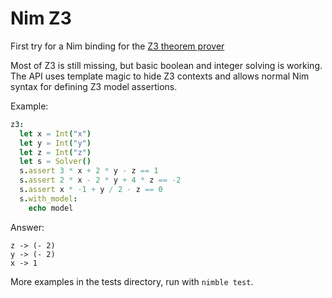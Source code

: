 
# Nim Z3

First try for a Nim binding for the [Z3 theorem prover](https://github.com/Z3Prover/z3)

Most of Z3 is still missing, but basic boolean and integer solving is working. The API uses template magic to hide Z3 contexts and allows normal Nim syntax for defining Z3 model assertions.

Example:

```nim
z3:
  let x = Int("x")
  let y = Int("y")
  let z = Int("z")
  let s = Solver()
  s.assert 3 * x + 2 * y - z == 1
  s.assert 2 * x - 2 * y + 4 * z == -2
  s.assert x * -1 + y / 2 - z == 0
  s.with_model:
    echo model
```

Answer:

```
z -> (- 2)
y -> (- 2)
x -> 1
```

More examples in the tests directory, run with `nimble test`.
